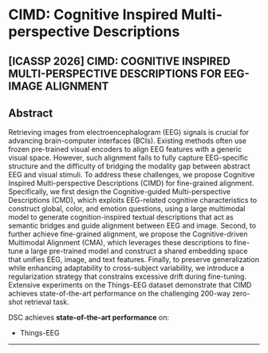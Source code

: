 # CIMD: Cognitive Inspired Multi-perspective Descriptions

[ICASSP 2026] **CIMD: COGNITIVE INSPIRED MULTI-PERSPECTIVE DESCRIPTIONS FOR EEG-IMAGE ALIGNMENT**
---
## Abstract

Retrieving images from electroencephalogram (EEG) signals is crucial for advancing brain-computer interfaces (BCIs). Existing methods often use frozen pre-trained visual encoders to align EEG features with a generic visual space. However, such alignment fails to fully capture EEG-specific structure and the difficulty of bridging the modality gap between abstract EEG and visual stimuli. To address these challenges, we propose Cognitive Inspired Multi-perspective Descriptions (CIMD) for fine-grained alignment. Specifically, we first design the Cognitive-guided Multi-perspective Descriptions (CMD), which exploits EEG-related cognitive characteristics to construct global, color, and emotion questions, using a large multimodal model to generate cognition-inspired textual descriptions that act as semantic bridges and guide alignment between EEG and image. Second, to further achieve fine-grained alignment, we propose the Cognitive-driven Multimodal Alignment (CMA), which leverages these descriptions to fine-tune a large pre-trained model and construct a shared embedding space that unifies EEG, image, and text features. Finally, to preserve generalization while enhancing adaptability to cross-subject variability, we introduce a regularization strategy that constrains excessive drift during fine-tuning. Extensive experiments on the Things-EEG dataset demonstrate that CIMD achieves state-of-the-art performance on the challenging 200-way zero-shot retrieval task.

DSC achieves **state-of-the-art performance** on:
- Things-EEG
---
